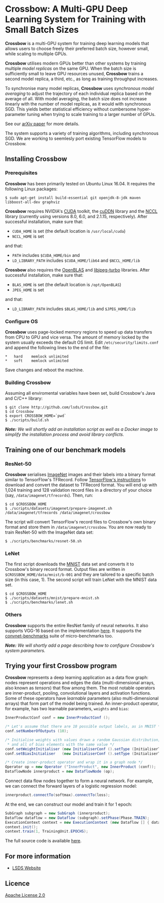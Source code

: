 # Crossbow: A Multi-GPU Deep Learning System for Training with Small Batch Sizes

**Crossbow** is a multi-GPU system for training deep learning models that
  allows users to choose freely their preferred batch size, however small,
  while scaling to multiple GPUs. 
  
**Crossbow** utilises modern GPUs better than other systems by training multiple  _model replicas_ on the same GPU. When the batch size is sufficiently small to leave GPU resources unused, **Crossbow** trains a second model replica, a third, etc., as long as training throughput increases.

To synchronise many model replicas, **Crossbow** uses _synchronous model averaging_ to adjust the trajectory of each individual replica based on the average of all. With model averaging, the batch size does not increase linearly with the number of model replicas, as it would with synchronous SGD. This yields better statistical efficiency without cumbersome hyper-parameter tuning when trying to scale training to a larger number of GPUs.

See our [arXiv paper]() for more details.

The system supports a variety of training algorithms, including synchronous SGD. We are working to seemlesly port existing TensorFlow models to Crossbow. 

## Installing Crossbow

### Prerequisites

**Crossbow** has been primarily tested on Ubuntu Linux 16.04. It requires the following Linux packages:

```shell
$ sudo apt-get install build-essential git openjdk-8-jdk maven libboost-all-dev graphviz
```
 
**Crossbow** requires NVIDIA's [CUDA](https://developer.nvidia.com/cuda-toolkit) toolkit, the [cuDDN](https://developer.nvidia.com/cudnn) library and the [NCCL](https://docs.nvidia.com/deeplearning/sdk/nccl-install-guide/index.html) library (currently using versions 8.0, 6.0, and 2.1.15, respectively). After successful installation, make sure that:

* `CUDA_HOME` is set (the default location is `/usr/local/cuda`)
* `NCCL_HOME` is set

and that:

* `PATH` includes `$CUDA_HOME/bin` and
* `LD_LIBRARY_PATH` includes `$CUDA_HOME/lib64` and `$NCCL_HOME/lib`

**Crossbow** also requires the [OpenBLAS](https://github.com/xianyi/OpenBLAS.git) and [libjpeg-turbo](https://github.com/libjpeg-turbo/libjpeg-turbo) libraries. After successful installation, make sure that:

* `BLAS_HOME` is set (the default location is `/opt/OpenBLAS`)
* `JPEG_HOME` is set

and that:

* `LD_LIBRARY_PATH` includes `$BLAS_HOME/lib` and `$JPEG_HOME/lib`

### Configure OS

**Crossbow** uses page-locked memory regions to speed up data transfers from CPU to GPU and vice versa. The amount of memory locked by the system usually exceeds the default OS limit. Edit `/etc/security/limits.conf` and append the following lines to the end of the file:

```
*	hard	memlock	unlimited
* 	soft	memlock	unlimited
```

Save changes and reboot the machine.

### Building Crossbow

Assuming all enviromental variables have been set, build Crossbow's Java and C/C++ library:

```shell
$ git clone http://github.com/lsds/Crossbow.git
$ cd Crossbow
$ export CROSSBOW_HOME=`pwd`
$ ./scripts/build.sh
```

_**Note:** We will shortly add an installation script as well as a Docker image to simplify the installation process and avoid library conflicts._

## Training one of our benchmark models

### ResNet-50

**Crossbow** serialises [ImageNet](http://www.image-net.org) images and their labels into a binary format similar to TensorFlow's TFRecord. Follow [TensorFlow's instructions](https://github.com/tensorflow/models/blob/master/research/inception/README.md#getting-started) to download and convert the dataset to TFRecord format. You will end up with 1,024 training and 128 validation record files in a directory of your choice (say, `/data/imagenet/tfrecords`). Then, run:

```shell
$ cd $CROSSBOW_HOME
$ ./scripts/datasets/imagenet/prepare-imagenet.sh /data/imagenet/tfrecords /data/imagenet/crossbow
```

The script  will convert TensorFlow's record files to Crossbow's own binary format and store them in `/data/imagenet/crossbow`. You are now ready to train ResNet-50 with the ImageNet data set:

```shell
$ ./scripts/benchmarks/resnet-50.sh
```

### LeNet

The first script downloads the [MNIST](http://yann.lecun.com/exdb/mnist/) data set and converts it to Crossbow's binary record format. Output files are written in `$CROSSBOW_HOME/data/mnist/b-001` and they are tailored to a specific batch size (in this case, 1). The second script will train LeNet with the  MNIST data set.

```shell
$ cd $CROSSBOW_HOME
$ ./scripts/datasets/mnist/prepare-mnist.sh
$ ./scripts/benchmarks/lenet.sh
```

### Others

**Crossbow** supports the entire ResNet family of neural networks. It also supports VGG-16 based on the implementation [here](https://github.com/geifmany/cifar-vgg). It supports the [convnet-benchmarks](https://github.com/soumith/convnet-benchmarks) suite of micro-benchmarks too.

_**Note:** We will shortly add a page describing how to configure Crossbow's system parameters._

## Trying your first Crossbow program

**Crossbow** represents a deep learning application as a data flow graph: nodes
  represent operations and edges the data (multi-dimensional arrays, also known
  as _tensors_) that flow among them. The most notable operators are
  inner-product, pooling, convolutional layers and activation functions. Some of these operators have _learnable_ parameters (also multi-dimensional arrays) that form part of the model being trained. An inner-product operator, for example, has two learnable parameters, `weights` and `bias`:

```java
InnerProductConf conf = new InnerProductConf ();

/* Let's assume that there are 10 possible output labels, as in MNIST */
conf.setNumberOfOutputs (10);

/* Initialise weights with values drawn a random Gaussian distribution; 
 * and all of bias elements with the same value */
conf.setWeightInitialiser (new InitialiserConf ().setType (InitialiserType.GAUSSIAN).setStd(0.1F));
conf.setBiasInitialiser   (new InitialiserConf ().setType (InitialiserType.CONSTANT).setValue(1F));

/* Create inner-product operator and wrap it in a graph node */
Operator op = new Operator ("InnerProduct", new InnerProduct (conf));
DataflowNode innerproduct = new DataflowNode (op);
```

Connect data flow nodes together to form a neural network. For example, we can connect the forward layers of a logistic regression model:

```java
innerproduct.connectTo(softmax).connectTo(loss);
```

At the end, we can construct our model and train it for 1 epoch:

```java
SubGraph subgraph = new SubGraph (innerproduct);
Dataflow dataflow = new Dataflow (subgraph).setPhase(Phase.TRAIN);
ExecutionContext context = new ExecutionContext (new Dataflow [] { dataflow, null });
context.init();
context.train(1, TrainingUnit.EPOCHS);
```

The full source code is available [here](src/test/java/uk/ac/imperial/lsds/crossbow/LogisticRegression.java).

## For more information

* [LSDS Website](https://www.lsds.doc.ic.ac.uk) 

## Licence

[Apache License 2.0](LICENSE)
